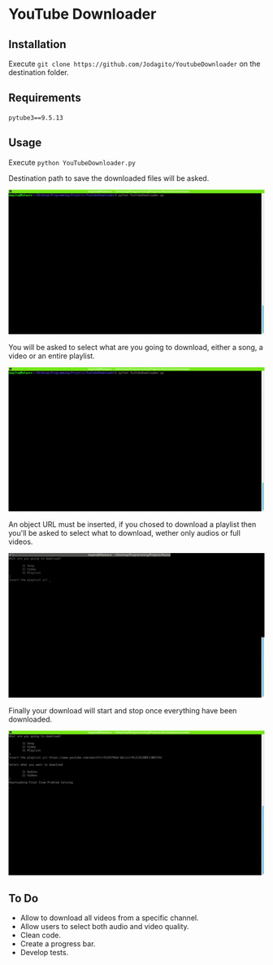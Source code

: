 # YouTube Downloader

## Installation

Execute ```git clone https://github.com/Jodagito/YoutubeDownloader``` on the destination folder.

## Requirements
    pytube3==9.5.13

## Usage

Execute ```python YouTubeDownloader.py```

Destination path to save the downloaded files will be asked.

![Destination folder](res/1.gif "Destination folder")

You will be asked to select what are you going to download, either a song, a video or an entire playlist.

![What are you going to download?](res/2.gif "What are you going to download?")

An object URL must be inserted, if you chosed to download a playlist then you'll be asked to select what to download, wether only audios or full videos.

![File URL](res/3.gif "File URL")

Finally your download will start and stop once everything have been downloaded.

![Download start](res/4.gif "Download start")

## To Do

- Allow to download all videos from a specific channel.
- Allow users to select both audio and video quality.
- Clean code.
- Create a progress bar.
- Develop tests.

